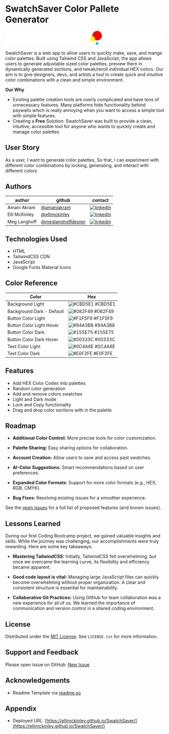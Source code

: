 
# SwatchSaver Color Pallete Generator

![Logo](./assets/images/swatchsaverlogo.png)


SwatchSaver is a web app to allow users to quickly make, save, and mange color palettes. Built using Tailwind CSS and JavaScript, the app allows users to generate adjustable sized color palettes, preview them in dynamically generated sections, and tweak/reroll individual HEX colors. Our aim is to give designers, devs, and artists a tool to create quick and intuitive color combinations with a clean and simple environment.


**Our Why**
- Existing palette creation tools are overly complicated and have tons of unnecessary features. Many platforms hide functionality behind paywalls which is really annoying when you want to access a simple tool with simple features. 
- Creating a **Free** Solution: SwatchSaver was built to provide a clean, intuitive, accessible tool for anyone who wants to quickly create and manage color palettes

## User Story

As a user, 
I want to generate color palettes,
So that, I can experiment with different color combinations by locking, generating, and interact with different colors


## Authors

| author | github                                                    | contact            
| -------| --------------------------------------------------------- | ------------------------------- | 
| Amani Akram|[@amaniakram](https://www.github.com/amaniakram) | [![linkedin](https://img.shields.io/badge/linkedin-0A66C2?style=for-the-badge&logo=linkedin&logoColor=white)](https://www.linkedin.com/in/amani-akram-193a3b2b0/)|
| Elli McKinley |[@ellimckinley](https://github.com/ellimckinley) |  [![linkedin](https://img.shields.io/badge/linkedin-0A66C2?style=for-the-badge&logo=linkedin&logoColor=white)](https://www.linkedin.com/in/ellimckinley)|
| Meg Langhoff |[@meglanghoffdesign](https://github.com/meglanghoffdesign) |  [![linkedin](https://img.shields.io/badge/linkedin-0A66C2?style=for-the-badge&logo=linkedin&logoColor=white)](https://www.linkedin.com/in/meg-langhoff) |



## Technologies Used

- HTML
- TailwindCSS CDN
- JavaScript
- Google Fonts Material Icons


## Color Reference

| Color             | Hex                                                                |
| ----------------- | ------------------------------------------------------------------ |
| Background Light| ![#CBD5E1 ](https://placehold.co/15x15/CBD5E1/CBD5E1.png) #CBD5E1 |
| Background Dark - Default| ![#082F49 ](https://placehold.co/15x15/082F49/082F49.png) #082F49 |
| Button Color Light| ![#F1F5F9 ](https://placehold.co/15x15/F1F5F9/F1F5F9.png) #F1F5F9|
| Button Color Light Hover| ![#94A3B8 ](https://placehold.co/15x15/94A3B8/94A3B8.png) #94A3B8 |
| Button Color Dark | ![#155E75](https://placehold.co/15x15/155E75/155E75.png) #155E75 |
| Button Color Dark Hover| ![#00333C ](https://placehold.co/15x15/00333C/00333C.png) #00333C |
| Text Color Light| ![#0C4A6E ](https://placehold.co/15x15/0C4A6E/0C4A6E.png) #0C4A6E|
| Text Color Dark | ![#E0F2FE ](https://placehold.co/15x15/E0F2FE/E0F2FE.png) #E0F2FE|

<!-- 
## Demo

Insert gif or link to demo -->


## Features

- Add HEX Color Codes into palettes
- Random color generation
- Add and remove colors swatches
- Light and Dark mode
- Lock and Copy functionality
- Drag and drop color sections with in the palette


<!-- ## Screenshots - TBD

![App Screenshot](https://via.placeholder.com/468x300?text=App+Screenshot+Here)

or ![Alt text](/relative/path/to/img.jpg?raw=true "Optional Title") -->


## Roadmap

- **Additional Color Control:** More precise tools for color customization.

- **Palette Sharing:** Easy sharing options for collaboration.

- **Account Creation:** Allow users to save and access past swatches.

- **AI-Color Suggestions:** Smart recommendations based on user preferences.

- **Expanded Color Formats:** Support for more color formats (e.g., HEX, RGB, CMYK).

- **Bug Fixes:** Resolving existing issues for a smoother experience.


See the [open issues](https://github.com/ellimckinley/SwatchSaver/issues) for a full list of proposed features (and known issues).


## Lessons Learned

During our first Coding Bootcamp project, we gained valuable insights and skills. While the journey was challenging, our accomplishments were truly rewarding. Here are some key takeaways:

- **Mastering TailwindCSS:** Initially, TailwindCSS felt overwhelming, but once we overcame the learning curve, its flexibility and efficiency became apparent.

- **Good code layout is vital:** Managing large JavaScript files can quickly become overwhelming without proper organization. A clear and consistent structure is essential for maintainability.

- **Collaborative Git Practices:** Using GitHub for team collaboration was a new experience for all of us. We learned the importance of communication and version control in a shared coding environment.


## License

Distributed under the [MIT License](./LICENSE). See `LICENSE.txt` for more information.
<!-- ## FAQ

#### Question 1

Answer 1

#### Question 2

Answer 2 -->


## Support and Feedback

Please open issue on GitHub: [New Issue](https://github.com/ellimckinley/SwatchSaver/issues/new?template=Blank+issue)

## Acknowledgements

 - Readme Template via [readme.so](https://readme.so/editor)

## Appendix

 - Deployed URL: [https://ellimckinley.github.io/SwatchSaver/](https://ellimckinley.github.io/SwatchSaver/)

